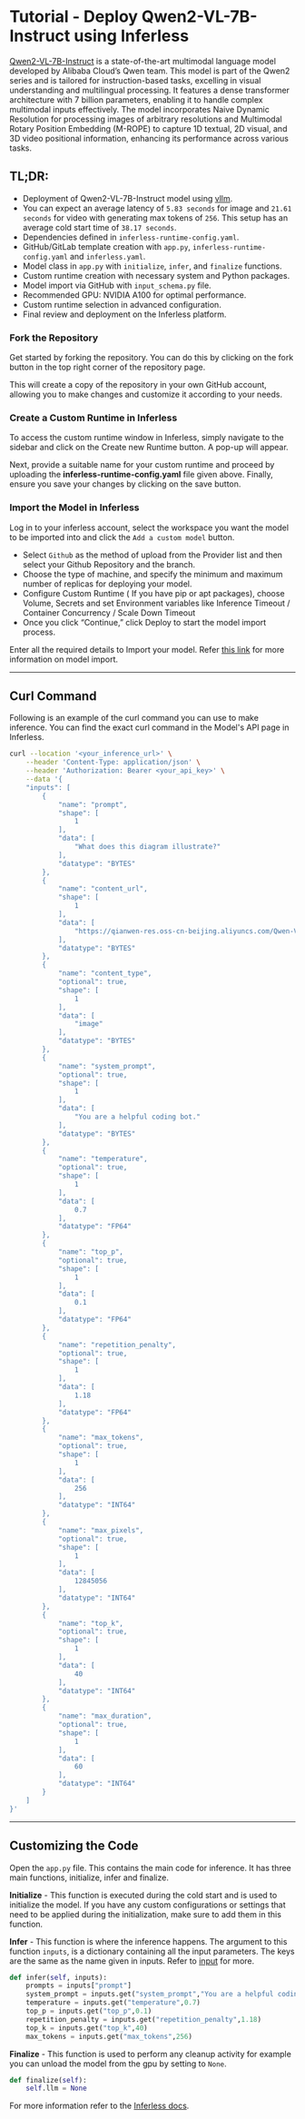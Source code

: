 # Tutorial - Deploy Qwen2-VL-7B-Instruct using Inferless
[Qwen2-VL-7B-Instruct](https://huggingface.co/qwen/Qwen2-VL-7B-Instruct) is a state-of-the-art multimodal language model developed by Alibaba Cloud’s Qwen team. This model is part of the Qwen2 series and is tailored for instruction-based tasks, excelling in visual understanding and multilingual processing. It features a dense transformer architecture with 7 billion parameters, enabling it to handle complex multimodal inputs effectively. The model incorporates Naive Dynamic Resolution for processing images of arbitrary resolutions and Multimodal Rotary Position Embedding (M-ROPE) to capture 1D textual, 2D visual, and 3D video positional information, enhancing its performance across various tasks.

## TL;DR:
- Deployment of Qwen2-VL-7B-Instruct model using [vllm](https://github.com/vllm-project/vllm).
- You can expect an average latency of `5.83 seconds` for image and	`21.61 seconds` for video with generating max tokens of `256`. This setup has an average cold start time of `38.17 seconds`.
- Dependencies defined in `inferless-runtime-config.yaml`.
- GitHub/GitLab template creation with `app.py`, `inferless-runtime-config.yaml` and `inferless.yaml`.
- Model class in `app.py` with `initialize`, `infer`, and `finalize` functions.
- Custom runtime creation with necessary system and Python packages.
- Model import via GitHub with `input_schema.py` file.
- Recommended GPU: NVIDIA A100 for optimal performance.
- Custom runtime selection in advanced configuration.
- Final review and deployment on the Inferless platform.

### Fork the Repository
Get started by forking the repository. You can do this by clicking on the fork button in the top right corner of the repository page.

This will create a copy of the repository in your own GitHub account, allowing you to make changes and customize it according to your needs.

### Create a Custom Runtime in Inferless
To access the custom runtime window in Inferless, simply navigate to the sidebar and click on the Create new Runtime button. A pop-up will appear.

Next, provide a suitable name for your custom runtime and proceed by uploading the **inferless-runtime-config.yaml** file given above. Finally, ensure you save your changes by clicking on the save button.

### Import the Model in Inferless
Log in to your inferless account, select the workspace you want the model to be imported into and click the `Add a custom model` button.

- Select `Github` as the method of upload from the Provider list and then select your Github Repository and the branch.
- Choose the type of machine, and specify the minimum and maximum number of replicas for deploying your model.
- Configure Custom Runtime ( If you have pip or apt packages), choose Volume, Secrets and set Environment variables like Inference Timeout / Container Concurrency / Scale Down Timeout
- Once you click “Continue,” click Deploy to start the model import process.

Enter all the required details to Import your model. Refer [this link](https://docs.inferless.com/integrations/git-custom-code/git--custom-code) for more information on model import.

---
## Curl Command
Following is an example of the curl command you can use to make inference. You can find the exact curl command in the Model's API page in Inferless.
```bash
curl --location '<your_inference_url>' \
    --header 'Content-Type: application/json' \
    --header 'Authorization: Bearer <your_api_key>' \
    --data '{
    "inputs": [
        {
            "name": "prompt",
            "shape": [
                1
            ],
            "data": [
                "What does this diagram illustrate?"
            ],
            "datatype": "BYTES"
        },
        {
            "name": "content_url",
            "shape": [
                1
            ],
            "data": [
                "https://qianwen-res.oss-cn-beijing.aliyuncs.com/Qwen-VL/assets/demo.jpeg"
            ],
            "datatype": "BYTES"
        },
        {
            "name": "content_type",
            "optional": true,
            "shape": [
                1
            ],
            "data": [
                "image"
            ],
            "datatype": "BYTES"
        },
        {
            "name": "system_prompt",
            "optional": true,
            "shape": [
                1
            ],
            "data": [
                "You are a helpful coding bot."
            ],
            "datatype": "BYTES"
        },
        {
            "name": "temperature",
            "optional": true,
            "shape": [
                1
            ],
            "data": [
                0.7
            ],
            "datatype": "FP64"
        },
        {
            "name": "top_p",
            "optional": true,
            "shape": [
                1
            ],
            "data": [
                0.1
            ],
            "datatype": "FP64"
        },
        {
            "name": "repetition_penalty",
            "optional": true,
            "shape": [
                1
            ],
            "data": [
                1.18
            ],
            "datatype": "FP64"
        },
        {
            "name": "max_tokens",
            "optional": true,
            "shape": [
                1
            ],
            "data": [
                256
            ],
            "datatype": "INT64"
        },
        {
            "name": "max_pixels",
            "optional": true,
            "shape": [
                1
            ],
            "data": [
                12845056
            ],
            "datatype": "INT64"
        },
        {
            "name": "top_k",
            "optional": true,
            "shape": [
                1
            ],
            "data": [
                40
            ],
            "datatype": "INT64"
        },
        {
            "name": "max_duration",
            "optional": true,
            "shape": [
                1
            ],
            "data": [
                60
            ],
            "datatype": "INT64"
        }
    ]
}'
```

---
## Customizing the Code
Open the `app.py` file. This contains the main code for inference. It has three main functions, initialize, infer and finalize.

**Initialize** -  This function is executed during the cold start and is used to initialize the model. If you have any custom configurations or settings that need to be applied during the initialization, make sure to add them in this function.

**Infer** - This function is where the inference happens. The argument to this function `inputs`, is a dictionary containing all the input parameters. The keys are the same as the name given in inputs. Refer to [input](https://docs.inferless.com/model-import/input-output-schema) for more.

```python
def infer(self, inputs):
    prompts = inputs["prompt"]
    system_prompt = inputs.get("system_prompt","You are a helpful coding bot.")
    temperature = inputs.get("temperature",0.7)
    top_p = inputs.get("top_p",0.1)
    repetition_penalty = inputs.get("repetition_penalty",1.18)
    top_k = inputs.get("top_k",40)
    max_tokens = inputs.get("max_tokens",256)
```

**Finalize** - This function is used to perform any cleanup activity for example you can unload the model from the gpu by setting to `None`.
```python
def finalize(self):
    self.llm = None
```


For more information refer to the [Inferless docs](https://docs.inferless.com/).
